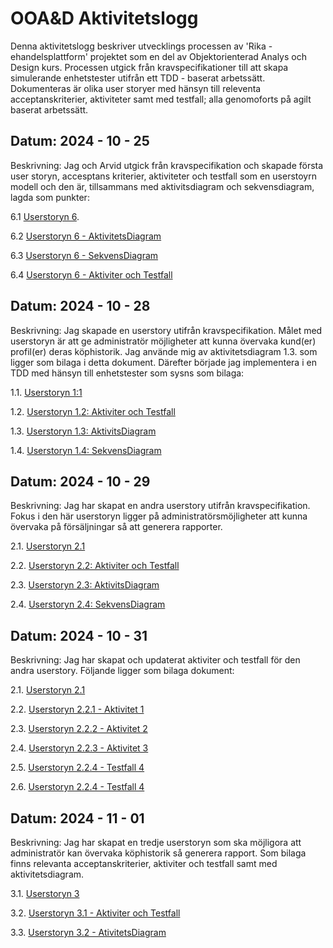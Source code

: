 # OOA&D Aktivitetslogg

Denna aktivitetslogg beskriver utvecklings processen av 'Rika - ehandelsplattform' projektet som en del av Objektorienterad Analys och Design kurs. Processen utgick från kravspecifikationer till att skapa simulerande enhetstester utifrån ett TDD - baserat arbetssätt. Dokumenteras är olika user storyer med hänsyn till releventa acceptanskriterier, aktiviteter samt med testfall; alla genomoforts på agilt baserat arbetssätt. 

## Datum: 2024 - 10 - 25
Beskrivning: Jag och Arvid utgick från kravspecifikation och skapade första user storyn, accesptans kriterier, aktiviteter och testfall som en userstoyrn modell och den är, tillsammans med aktivitsdiagram och sekvensdiagram, lagda som punkter: 

6.1 [Userstoryn 6](https://github.com/kafadotnet/ooa-d-aktivitetslogg/blob/main/6.1.%20UserStory%20%236.%20Arvid%26Fabrice.png).

6.2 [Userstoryn 6 - AktivitetsDiagram](https://github.com/kafadotnet/ooa-d-aktivitetslogg/blob/main/6.3.%20UserStory%20%236%20-%20AktivitetsDiagram.PNG)

6.3 [Userstoryn 6 - SekvensDiagram](https://github.com/kafadotnet/ooa-d-aktivitetslogg/blob/main/6.3.%20UserStory%20%236%20-%20SekvensDiagram.PNG)

6.4 [Userstoryn 6 - Aktiviter och Testfall](https://github.com/kafadotnet/ooa-d-aktivitetslogg/blob/main/6.2.%20UserStory%20%236%20-%20Aktiviteter%26Testfall.png)

## Datum: 2024 - 10 - 28
Beskrivning: Jag skapade en userstory utifrån kravspecifikation. Målet med userstoryn är att ge administratör möjligheter att kunna övervaka kund(er) profil(er) deras köphistorik. Jag använde mig av aktivitetsdiagram 1.3. som ligger som bilaga i detta dokument. Därefter började jag implementera i en TDD med hänsyn till enhetstester som sysns som bilaga:

1.1. [Userstoryn 1:1](https://github.com/kafadotnet/ooa-d-aktivitetslogg/blob/main/1.1.%20UserStory%20%231.png)

1.2. [Userstoryn 1.2: Aktiviter och Testfall](https://github.com/kafadotnet/ooa-d-aktivitetslogg/blob/main/1.2.%20UserStory%20%231%20-%20Aktiviteter.png)

1.3. [Userstoryn 1.3: AktivitsDiagram](https://github.com/kafadotnet/ooa-d-aktivitetslogg/blob/main/1.3.%20UserStory%20%231%20-%20AktivitetsDiagram.png)

1.4. [Userstoryn 1.4: SekvensDiagram](https://github.com/kafadotnet/ooa-d-aktivitetslogg/blob/main/1.3.%20UserStory%20%231%20-%20SekvensDiagram.png)

## Datum: 2024 - 10 - 29
Beskrivning: Jag har skapat en andra userstory utifrån kravspecifikation. Fokus i den här userstoryn ligger på administratörsmöjligheter att kunna övervaka på försäljningar så att generera rapporter.

2.1. [Userstoryn 2.1](https://github.com/kafadotnet/ooa-d-aktivitetslogg/blob/main/2.1.%20UserStoryn%20%232.%20UserStoryn%20%232.png)

2.2. [Userstoryn 2.2: Aktiviter och Testfall](https://github.com/kafadotnet/ooa-d-aktivitetslogg/blob/main/2.2.%20UserStoryn%20%235.%20Aktiviteter%20%26%20Testfall.png)

2.3. [Userstoryn 2.3: AktivitsDiagram](https://github.com/kafadotnet/ooa-d-aktivitetslogg/blob/main/2.3.%20UserStory%20%232%20-%20AktivitetsDiagram.png)

2.4. [Userstoryn 2.4: SekvensDiagram](https://github.com/kafadotnet/ooa-d-aktivitetslogg/blob/main/2.3.%20UserStory%20%232%20-%20SekvensDiagram.png)

## Datum: 2024 - 10 - 31
Beskrivning: Jag har skapat och updaterat aktiviter och testfall för den andra userstory. Följande ligger som bilaga dokument:

2.1. [Userstoryn 2.1](https://github.com/kafadotnet/ooa-d-aktivitetslogg/blob/main/2.1.%20UserStoryn%20%232.%20UserStoryn%20%232.png)

2.2. [Userstoryn 2.2.1 - Aktivitet 1](https://github.com/kafadotnet/ooa-d-aktivitetslogg/blob/main/2.1.%20Atitivitet%20Detaljer.png)

2.3. [Userstoryn 2.2.2 - Aktivitet 2](https://github.com/kafadotnet/ooa-d-aktivitetslogg/blob/main/2.2.%20Atitivitet%20Detaljer.png)

2.4. [Userstoryn 2.2.3 - Aktivitet 3](https://github.com/kafadotnet/ooa-d-aktivitetslogg/blob/main/2.3.%20Atitivitet%20Detaljer.png)

2.5. [Userstoryn 2.2.4 - Testfall 4](https://github.com/kafadotnet/ooa-d-aktivitetslogg/blob/main/2.4.%20Testfall%20Detaljer.png)

2.6. [Userstoryn 2.2.4 - Testfall 4](https://github.com/kafadotnet/ooa-d-aktivitetslogg/blob/main/2.5.%20Testfall%20Detaljer.png)

## Datum: 2024 - 11 - 01
Beskrivning: Jag har skapat en tredje userstoryn som ska möjligora att administratör kan övervaka köphistorik så generera rapport. 
Som bilaga finns relevanta acceptanskriterier, aktiviter och testfall samt med aktivitetsdiagram.

3.1. [Userstoryn 3](https://github.com/kafadotnet/ooa-d-aktivitetslogg/blob/main/3.1.%20UserStoryn%20%233.png)

3.2. [Userstoryn 3.1 - Aktiviter och Testfall](https://github.com/kafadotnet/ooa-d-aktivitetslogg/blob/main/3.2.%20UserStoryn%20%233.2%20-%20Aktiviteter%20Testfall.png)

3.3. [Userstoryn 3.2 - AtivitetsDiagram](https://github.com/kafadotnet/ooa-d-aktivitetslogg/blob/main/3.3.%20UserStory%20%233%20-%20AktivitetsDiagram.png)
